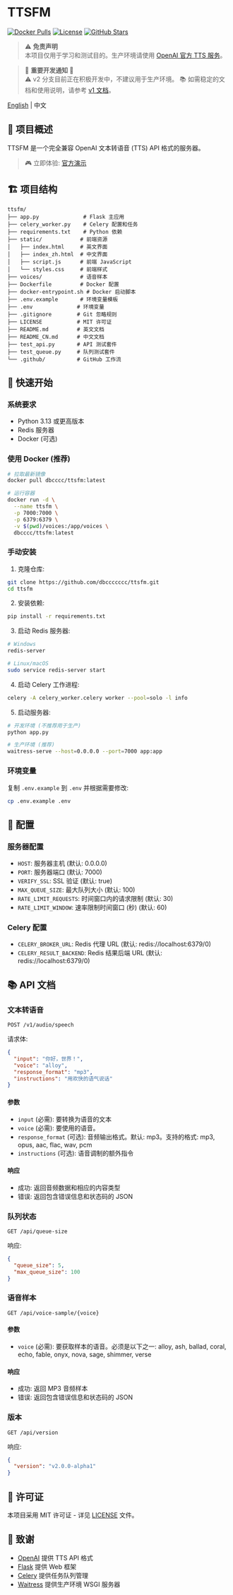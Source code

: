 # TTSFM

[![Docker Pulls](https://img.shields.io/docker/pulls/dbcccc/ttsfm?style=flat-square&logo=docker)](https://hub.docker.com/r/dbcccc/ttsfm)
[![License](https://img.shields.io/github/license/dbccccccc/ttsfm?style=flat-square)](LICENSE)
[![GitHub Stars](https://img.shields.io/github/stars/dbccccccc/ttsfm?style=social)](https://github.com/dbccccccc/ttsfm)

> ⚠️ **免责声明**  
> 本项目仅用于学习和测试目的。生产环境请使用 [OpenAI 官方 TTS 服务](https://platform.openai.com/docs/guides/audio)。

> 🚨 **重要开发通知** 🚨  
> ⚠️ v2 分支目前正在积极开发中，不建议用于生产环境。
> 📚 如需稳定的文档和使用说明，请参考 [v1 文档](v1/README_v1.md)。

[English](README.md) | 中文

## 🌟 项目概述

TTSFM 是一个完全兼容 OpenAI 文本转语音 (TTS) API 格式的服务器。

> 🎮 立即体验: [官方演示](https://ttsapi.site/)

## 🏗️ 项目结构

```text
ttsfm/
├── app.py              # Flask 主应用
├── celery_worker.py    # Celery 配置和任务
├── requirements.txt    # Python 依赖
├── static/            # 前端资源
│   ├── index.html     # 英文界面
│   ├── index_zh.html  # 中文界面
│   ├── script.js      # 前端 JavaScript
│   └── styles.css     # 前端样式
├── voices/            # 语音样本
├── Dockerfile         # Docker 配置
├── docker-entrypoint.sh # Docker 启动脚本
├── .env.example       # 环境变量模板
├── .env              # 环境变量
├── .gitignore        # Git 忽略规则
├── LICENSE           # MIT 许可证
├── README.md         # 英文文档
├── README_CN.md      # 中文文档
├── test_api.py       # API 测试套件
├── test_queue.py     # 队列测试套件
└── .github/          # GitHub 工作流
```

## 🚀 快速开始

### 系统要求
- Python 3.13 或更高版本
- Redis 服务器
- Docker (可选)

### 使用 Docker (推荐)
```bash
# 拉取最新镜像
docker pull dbcccc/ttsfm:latest

# 运行容器
docker run -d \
  --name ttsfm \
  -p 7000:7000 \
  -p 6379:6379 \
  -v $(pwd)/voices:/app/voices \
  dbcccc/ttsfm:latest
```

### 手动安装
1. 克隆仓库:
```bash
git clone https://github.com/dbccccccc/ttsfm.git
cd ttsfm
```

2. 安装依赖:
```bash
pip install -r requirements.txt
```

3. 启动 Redis 服务器:
```bash
# Windows
redis-server

# Linux/macOS
sudo service redis-server start
```

4. 启动 Celery 工作进程:
```bash
celery -A celery_worker.celery worker --pool=solo -l info
```

5. 启动服务器:
```bash
# 开发环境 (不推荐用于生产)
python app.py

# 生产环境 (推荐)
waitress-serve --host=0.0.0.0 --port=7000 app:app
```

### 环境变量
复制 `.env.example` 到 `.env` 并根据需要修改:
```bash
cp .env.example .env
```

## 🔧 配置

### 服务器配置
- `HOST`: 服务器主机 (默认: 0.0.0.0)
- `PORT`: 服务器端口 (默认: 7000)
- `VERIFY_SSL`: SSL 验证 (默认: true)
- `MAX_QUEUE_SIZE`: 最大队列大小 (默认: 100)
- `RATE_LIMIT_REQUESTS`: 时间窗口内的请求限制 (默认: 30)
- `RATE_LIMIT_WINDOW`: 速率限制时间窗口 (秒) (默认: 60)

### Celery 配置
- `CELERY_BROKER_URL`: Redis 代理 URL (默认: redis://localhost:6379/0)
- `CELERY_RESULT_BACKEND`: Redis 结果后端 URL (默认: redis://localhost:6379/0)

## 📚 API 文档

### 文本转语音
```http
POST /v1/audio/speech
```

请求体:
```json
{
  "input": "你好，世界！",
  "voice": "alloy",
  "response_format": "mp3",
  "instructions": "用欢快的语气说话"
}
```

#### 参数
- `input` (必需): 要转换为语音的文本
- `voice` (必需): 要使用的语音。
- `response_format` (可选): 音频输出格式。默认: mp3。支持的格式: mp3, opus, aac, flac, wav, pcm
- `instructions` (可选): 语音调制的额外指令

#### 响应
- 成功: 返回音频数据和相应的内容类型
- 错误: 返回包含错误信息和状态码的 JSON

### 队列状态
```http
GET /api/queue-size
```

响应:
```json
{
  "queue_size": 5,
  "max_queue_size": 100
}
```

### 语音样本
```http
GET /api/voice-sample/{voice}
```

#### 参数
- `voice` (必需): 要获取样本的语音。必须是以下之一: alloy, ash, ballad, coral, echo, fable, onyx, nova, sage, shimmer, verse

#### 响应
- 成功: 返回 MP3 音频样本
- 错误: 返回包含错误信息和状态码的 JSON

### 版本
```http
GET /api/version
```

响应:
```json
{
  "version": "v2.0.0-alpha1"
}
```

## 📝 许可证
本项目采用 MIT 许可证 - 详见 [LICENSE](LICENSE) 文件。

## 🙏 致谢
- [OpenAI](https://openai.com/) 提供 TTS API 格式
- [Flask](https://flask.palletsprojects.com/) 提供 Web 框架
- [Celery](https://docs.celeryq.dev/) 提供任务队列管理
- [Waitress](https://docs.pylonsproject.org/projects/waitress/) 提供生产环境 WSGI 服务器